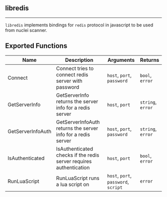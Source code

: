 ## libredis 
---


`libredis` implements bindings for `redis` protocol in javascript
to be used from nuclei scanner.





## Exported Functions

| Name | Description | Arguments | Returns |
|--------|-------------|-----------|---------|
Connect |  Connect tries to connect redis server with password | `host`, `port`, `password` | `bool`, `error` |
GetServerInfo |  GetServerInfo returns the server info for a redis server | `host`, `port` | `string`, `error` |
GetServerInfoAuth |  GetServerInfoAuth returns the server info for a redis server | `host`, `port`, `password` | `string`, `error` |
IsAuthenticated |  IsAuthenticated checks if the redis server requires authentication | `host`, `port` | `bool`, `error` |
RunLuaScript |  RunLuaScript runs a lua script on | `host`, `port`, `password`, `script` | `error` |






